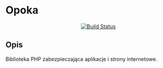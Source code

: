 # Opoka
<p align="center">
    <a href="https://travis-ci.org/naczescjezusa/php-opoka"><img src="https://travis-ci.org/naczescjezusa/php-opoka.svg" alt="Build Status"></a>
</p>

## Opis
Biblioteka PHP zabezpieczająca aplikacje i strony internetowe.